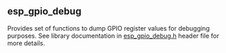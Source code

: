## esp_gpio_debug

Provides set of functions to dump GPIO register values for debugging purposes.
See library documentation in [esp_gpio_debug.h](include/esp_gpio_debug.h) 
header file for more details.
